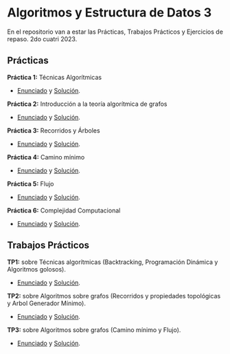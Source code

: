 # Algoritmos y Estructura de Datos 3
En el repositorio van a estar las Prácticas, Trabajos Prácticos y Ejercicios de repaso. 2do cuatri 2023.

## Prácticas
**Práctica 1:** Técnicas Algorítmicas
* [Enunciado](https://github.com/Mili-Peris/Algo-3/blob/main/practicas/prac-tecnicas-algo.pdf) y [Solución](https://github.com/Mili-Peris/Algo-3/blob/main/practicas/practica1.md).

**Práctica 2:** Introducción a la teoría algorítmica de grafos
* [Enunciado](https://github.com/Mili-Peris/Algo-3/blob/main/practicas/prac-intro-grafos.pdf) y [Solución](https://github.com/Mili-Peris/Algo-3/blob/main/practicas/practica2.md).

**Práctica 3:** Recorridos y Árboles
* [Enunciado]() y [Solución]().

**Práctica 4:** Camino mínimo
* [Enunciado]() y [Solución]().

**Práctica 5:** Flujo
* [Enunciado]() y [Solución]().

**Práctica 6:** Complejidad Computacional
* [Enunciado]() y [Solución]().

## Trabajos Prácticos
**TP1:** sobre Técnicas algorítmicas (Backtracking, Programación Dinámica y Algoritmos golosos). 
* [Enunciado]() y [Solución]().

**TP2:** sobre Algoritmos sobre grafos (Recorridos y propiedades topológicas y Arbol Generador Mínimo).
* [Enunciado]() y [Solución]().

**TP3:** sobre Algoritmos sobre grafos (Camino mínimo y Flujo).
 * [Enunciado]() y [Solución](). 
